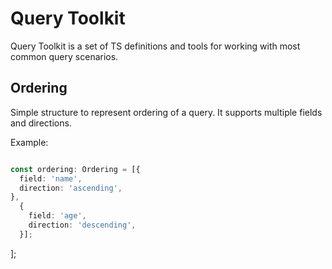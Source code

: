 # Query Toolkit

Query Toolkit is a set of TS definitions and tools for working with most common query scenarios.

## Ordering

Simple structure to represent ordering of a query.
It supports multiple fields and directions.

Example:

```ts

const ordering: Ordering = [{
  field: 'name',
  direction: 'ascending',
},
  {
    field: 'age',
    direction: 'descending',
  }];
```

];